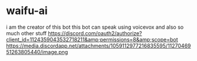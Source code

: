 # waifu-ai
i am the creator of this bot this bot can speak using voicevox and also so much other stuff https://discord.com/oauth2/authorize?client_id=1124359043532718211&amp;permissions=8&amp;scope=bot
https://media.discordapp.net/attachments/1059112977216835595/1127046951263805440/image.png

